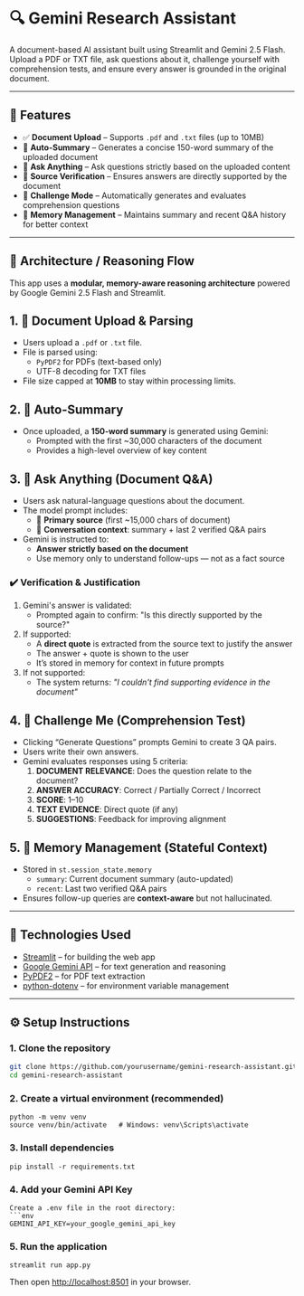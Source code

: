 # 🔍 Gemini Research Assistant

A document-based AI assistant built using Streamlit and Gemini 2.5 Flash. Upload a PDF or TXT file, ask questions about it, challenge yourself with comprehension tests, and ensure every answer is grounded in the original document.

---

## 🚀 Features

- ✅ **Document Upload** – Supports `.pdf` and `.txt` files (up to 10MB)
- 📝 **Auto-Summary** – Generates a concise 150-word summary of the uploaded document
- 🔎 **Ask Anything** – Ask questions strictly based on the uploaded content
- 📌 **Source Verification** – Ensures answers are directly supported by the document
- 🧠 **Challenge Mode** – Automatically generates and evaluates comprehension questions
- 💾 **Memory Management** – Maintains summary and recent Q&A history for better context

---
## 🧠 Architecture / Reasoning Flow

This app uses a **modular, memory-aware reasoning architecture** powered by Google Gemini 2.5 Flash and Streamlit.

## 1. 📄 Document Upload & Parsing
- Users upload a `.pdf` or `.txt` file.
- File is parsed using:
  - `PyPDF2` for PDFs (text-based only)
  - UTF-8 decoding for TXT files
- File size capped at **10MB** to stay within processing limits.

## 2. 📝 Auto-Summary
- Once uploaded, a **150-word summary** is generated using Gemini:
  - Prompted with the first ~30,000 characters of the document
  - Provides a high-level overview of key content

## 3. 🔎 Ask Anything (Document Q&A)
- Users ask natural-language questions about the document.
- The model prompt includes:
  - 🧾 **Primary source** (first ~15,000 chars of document)
  - 🧠 **Conversation context**: summary + last 2 verified Q&A pairs
- Gemini is instructed to:
  - **Answer strictly based on the document**
  - Use memory only to understand follow-ups — not as a fact source

### ✔️ Verification & Justification
1. Gemini's answer is validated:
   - Prompted again to confirm: "Is this directly supported by the source?"
2. If supported:
   - A **direct quote** is extracted from the source text to justify the answer
   - The answer + quote is shown to the user
   - It’s stored in memory for context in future prompts
3. If not supported:
   - The system returns: _"I couldn't find supporting evidence in the document"_

## 4. 🧠 Challenge Me (Comprehension Test)
- Clicking “Generate Questions” prompts Gemini to create 3 QA pairs.
- Users write their own answers.
- Gemini evaluates responses using 5 criteria:
  1. **DOCUMENT RELEVANCE**: Does the question relate to the document?
  2. **ANSWER ACCURACY**: Correct / Partially Correct / Incorrect
  3. **SCORE**: 1–10
  4. **TEXT EVIDENCE**: Direct quote (if any)
  5. **SUGGESTIONS**: Feedback for improving alignment

## 5. 💾 Memory Management (Stateful Context)
- Stored in `st.session_state.memory`
  - `summary`: Current document summary (auto-updated)
  - `recent`: Last two verified Q&A pairs
- Ensures follow-up queries are **context-aware** but not hallucinated.

---

## 🧰 Technologies Used

- [Streamlit](https://streamlit.io/) – for building the web app
- [Google Gemini API](https://ai.google.dev/) – for text generation and reasoning
- [PyPDF2](https://pypi.org/project/PyPDF2/) – for PDF text extraction
- [python-dotenv](https://pypi.org/project/python-dotenv/) – for environment variable management

---

## ⚙️ Setup Instructions

### 1. **Clone the repository**

```bash
git clone https://github.com/yourusername/gemini-research-assistant.git
cd gemini-research-assistant
```

### 2. **Create a virtual environment (recommended)**
```
python -m venv venv
source venv/bin/activate   # Windows: venv\Scripts\activate
```

### 3. **Install dependencies**

```
pip install -r requirements.txt
```

### 4. **Add your Gemini API Key**
```
Create a .env file in the root directory:
```env
GEMINI_API_KEY=your_google_gemini_api_key
```
### 5. **Run the application**

```
streamlit run app.py
```
Then open [http://localhost:8501](http://localhost:8501) in your browser.

